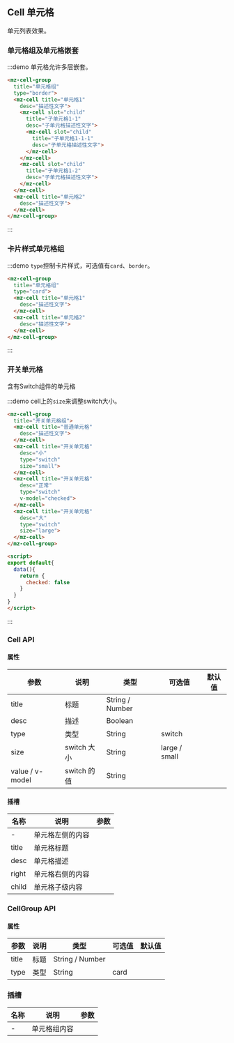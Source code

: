 ## Cell 单元格

单元列表效果。

### 单元格组及单元格嵌套

:::demo 单元格允许多层嵌套。
```html
<mz-cell-group
  title="单元格组"
  type="border">
  <mz-cell title="单元格1"
    desc="描述性文字">
    <mz-cell slot="child"
      title="子单元格1-1"
      desc="子单元格描述性文字">
      <mz-cell slot="child"
        title="子单元格1-1-1"
        desc="子单元格描述性文字">
      </mz-cell>
    </mz-cell>
    <mz-cell slot="child"
      title="子单元格1-2"
      desc="子单元格描述性文字">
    </mz-cell>
  </mz-cell>
  <mz-cell title="单元格2"
    desc="描述性文字">
  </mz-cell>
</mz-cell-group>
```
:::

### 卡片样式单元格组

:::demo `type`控制卡片样式，可选值有`card`、`border`。
```html
<mz-cell-group
  title="单元格组"
  type="card">
  <mz-cell title="单元格1"
    desc="描述性文字">
  </mz-cell>
  <mz-cell title="单元格2"
    desc="描述性文字">
  </mz-cell>
</mz-cell-group>
```
:::

### 开关单元格

含有Switch组件的单元格

:::demo cell上的`size`来调整switch大小。
```html
<mz-cell-group
  title="开关单元格组">
  <mz-cell title="普通单元格"
    desc="描述性文字">
  </mz-cell>
  <mz-cell title="开关单元格"
    desc="小"
    type="switch"
    size="small">
  </mz-cell>
  <mz-cell title="开关单元格"
    desc="正常"
    type="switch"
    v-model="checked">
  </mz-cell>
  <mz-cell title="开关单元格"
    desc="大"
    type="switch"
    size="large">
  </mz-cell>
</mz-cell-group>

<script>
export default{
  data(){
    return {
      checked: false
    }
  }
}
</script>
```
:::

### Cell API

#### 属性

| 参数 | 说明 | 类型 | 可选值 |默认值|
| --- | --- | --- | --- |---|
| title | 标题 | String / Number |  |  |
| desc | 描述 | Boolean | | |
| type | 类型 | String | switch ||
| size | switch 大小 | String | large / small ||
| value / v-model | switch 的值 | String | | |


#### 插槽

| 名称 | 说明 | 参数 |
| --- | --- | --- |
|-|单元格左侧的内容||
|title|单元格标题||
|desc|单元格描述||
|right|单元格右侧的内容||
|child|单元格子级内容||

### CellGroup API

#### 属性

| 参数 | 说明 | 类型 | 可选值 |默认值|
| --- | --- | --- | --- |---|
| title | 标题 | String / Number | |  |
| type | 类型 | String | card | |


### 插槽

| 名称 | 说明 | 参数 |
| --- | --- | --- |
|-|单元格组内容||


